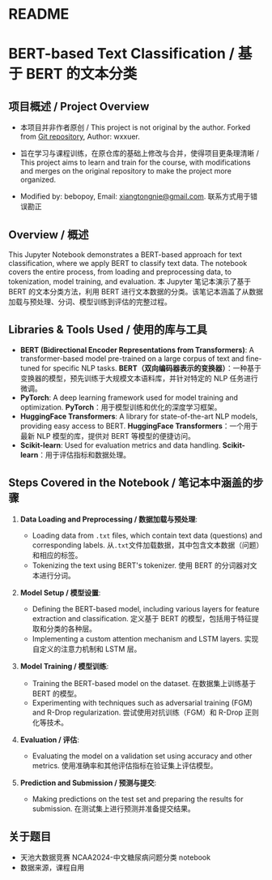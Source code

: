 # README

# BERT-based Text Classification / 基于 BERT 的文本分类

## 项目概述 / Project Overview

- 本项目并非作者原创 / This project is not original by the author.
  Forked from [Git repository](https://github.com/wxxxuser/aliyuntianchi-ncaa2024), Author: wxxuer.

- 旨在学习与课程训练，在原仓库的基础上修改与合并，使得项目更条理清晰 / This project aims to learn and train for the course, with modifications and merges on the original repository to make the project more organized.

- Modified by: bebopoy, Email: xiangtongnie@gmail.com. 联系方式用于错误勘正

## Overview / 概述

This Jupyter Notebook demonstrates a BERT-based approach for text classification, where we apply BERT to classify text data. The notebook covers the entire process, from loading and preprocessing data, to tokenization, model training, and evaluation.
本 Jupyter 笔记本演示了基于 BERT 的文本分类方法，利用 BERT 进行文本数据的分类。该笔记本涵盖了从数据加载与预处理、分词、模型训练到评估的完整过程。

## Libraries & Tools Used / 使用的库与工具

- **BERT (Bidirectional Encoder Representations from Transformers)**: A transformer-based model pre-trained on a large corpus of text and fine-tuned for specific NLP tasks.
  **BERT（双向编码器表示的变换器）**：一种基于变换器的模型，预先训练于大规模文本语料库，并针对特定的 NLP 任务进行微调。
- **PyTorch**: A deep learning framework used for model training and optimization.
  **PyTorch**：用于模型训练和优化的深度学习框架。
- **HuggingFace Transformers**: A library for state-of-the-art NLP models, providing easy access to BERT.
  **HuggingFace Transformers**：一个用于最新 NLP 模型的库，提供对 BERT 等模型的便捷访问。
- **Scikit-learn**: Used for evaluation metrics and data handling.
  **Scikit-learn**：用于评估指标和数据处理。

## Steps Covered in the Notebook / 笔记本中涵盖的步骤

1. **Data Loading and Preprocessing / 数据加载与预处理**:

   - Loading data from `.txt` files, which contain text data (questions) and corresponding labels.
     从`.txt`文件加载数据，其中包含文本数据（问题）和相应的标签。
   - Tokenizing the text using BERT's tokenizer.
     使用 BERT 的分词器对文本进行分词。

2. **Model Setup / 模型设置**:

   - Defining the BERT-based model, including various layers for feature extraction and classification.
     定义基于 BERT 的模型，包括用于特征提取和分类的各种层。
   - Implementing a custom attention mechanism and LSTM layers.
     实现自定义的注意力机制和 LSTM 层。

3. **Model Training / 模型训练**:

   - Training the BERT-based model on the dataset.
     在数据集上训练基于 BERT 的模型。
   - Experimenting with techniques such as adversarial training (FGM) and R-Drop regularization.
     尝试使用对抗训练（FGM）和 R-Drop 正则化等技术。

4. **Evaluation / 评估**:

   - Evaluating the model on a validation set using accuracy and other metrics.
     使用准确率和其他评估指标在验证集上评估模型。

5. **Prediction and Submission / 预测与提交**:
   - Making predictions on the test set and preparing the results for submission.
     在测试集上进行预测并准备提交结果。

## 关于题目

- 天池大数据竞赛 NCAA2024-中文糖尿病问题分类 notebook
- 数据来源，课程自用
